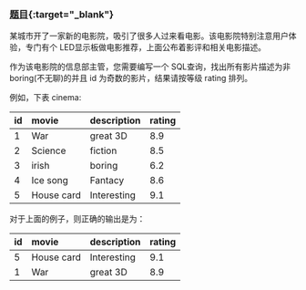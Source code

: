 ### [题目](https://leetcode-cn.com/problems/not-boring-movies/){:target="_blank"}

某城市开了一家新的电影院，吸引了很多人过来看电影。该电影院特别注意用户体验，专门有个 LED显示板做电影推荐，上面公布着影评和相关电影描述。

作为该电影院的信息部主管，您需要编写一个 SQL查询，找出所有影片描述为非boring(不无聊)的并且 id 为奇数的影片，结果请按等级 rating 排列。

例如，下表 cinema:

| id  | movie      | description | rating |
|:----|:-----------|:------------|:-------|
| 1   | War        | great 3D    | 8.9    |
| 2   | Science    | fiction     | 8.5    |
| 3   | irish      | boring      | 6.2    |
| 4   | Ice song   | Fantacy     | 8.6    |
| 5   | House card | Interesting | 9.1    |

对于上面的例子，则正确的输出是为：

| id  | movie      | description | rating |
|:----|:-----------|:------------|:-------|
| 5   | House card | Interesting | 9.1    |
| 1   | War        | great 3D    | 8.9    |
